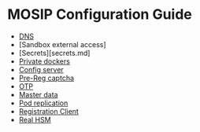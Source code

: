 # MOSIP Configuration Guide

* [DNS](dns.md)
* [Sandbox external access]
* [Secrets][secrets.md]
* [Private dockers](private_dockers.md)
* [Config server](config_server.md)
* [Pre-Reg captcha](prereg_captcha.md)
* [OTP](otp.md) 
* [Master data](master_data.md) 
* [Pod replication](pod.md)
* [Registration Client](../test/regclient/README.md) 
* [Real HSM](hsm.md)

